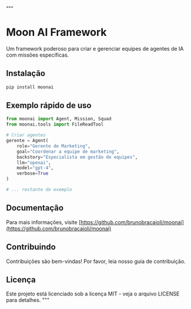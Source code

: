 """
# Moon AI Framework

Um framework poderoso para criar e gerenciar equipes de agentes de IA com missões específicas.

## Instalação

```bash
pip install moonai
```

## Exemplo rápido de uso

```python
from moonai import Agent, Mission, Squad
from moonai.tools import FileReadTool

# Criar agentes
gerente = Agent(
    role="Gerente de Marketing",
    goal="Coordenar a equipe de marketing",
    backstory="Especialista em gestão de equipes",
    llm="openai",
    model="gpt-4",
    verbose=True
)

# ... restante do exemplo
```

## Documentação

Para mais informações, visite [https://github.com/brunobracaioli/moonai](https://github.com/brunobracaioli/moonai)

## Contribuindo

Contribuições são bem-vindas! Por favor, leia nosso guia de contribuição.

## Licença

Este projeto está licenciado sob a licença MIT - veja o arquivo LICENSE para detalhes.
"""